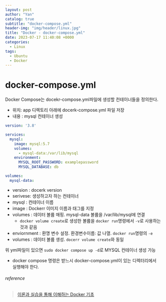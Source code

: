 ```yaml
---
layout: post
author: "Yan"
catalog: true
subtitle: "docker-compose.yml"
header-img: "img/header/linux.jpg"
title: "Docker - docker-compose.yml"
date: 2023-07-17 11:40:08 +0000
categories:
  - Linux
tags:
  - Ubuntu
  - Docker
---
```


# docker-compose.yml

Docker Compose는 docekr-compose.yml파일에 생성할 컨테이너들을 정의한다.

- 위치: app 디렉토리 아래에 docerk-compose.yml 파일 저장
- 내용 : mysql 컨테이너 생성

```yml
version: '3.8'

services:
  mysql:
    image: mysql:5.7
    volumes:
      - mysql-data:/var/lib/mysql
    environment:
      MYSQL_ROOT_PASSWORD: examplepassword
      MYSQL_DATABASE: db

volumes:
  mysql-data:
```

- version : docerk version
- serivese: 생성하고자 하는 컨테이너
- mysql : 컨테이너 이름
- image : Dockerr 이미지 이름과 태그를 지정
- volumes : 데이터 볼륨 매핑. mysql-data 볼륨을 /var/lib/mysql에 연결
  - `docker volume create`로 생성한 볼륨을 `docker run`명령에서 `-v`로 사용하는 것과 같음
- enviornment : 환꼉 변수 설정. 환경변수이름: 값 나열. `docker run`명령의 `-e`
- volumes : 데이터 볼륨 생성. `docerr volume create`와 동일

위 yml파일이 있으면 `sudo docker compose up -d`로 MYSQL 컨테이너 생성 가능
- docker compose 명령은 받느시 docker-compose.yml이 있는 디렉터리에서 실행해야 한다.

###### reference

> [이론과 실습을 통해 이해하는 Docker 기초](https://tecoble.techcourse.co.kr/post/2022-09-20-docker-basic/)    